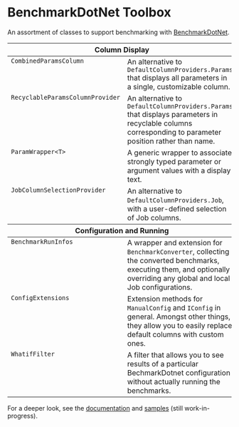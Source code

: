 # BenchmarkDotNet Toolbox

An assortment of classes to support benchmarking with [BenchmarkDotNet](https://github.com/dotnet/BenchmarkDotNet).

<table>
  <thead><tr>
    <th colspan=2>Column Display</th>
  </tr></thead>
  <tbody><tr valign=top>
    <td><code>CombinedParamsColumn</code></td>
    <td>An alternative to <code>DefaultColumnProviders.Params</code> that displays all parameters in a single, customizable column.</td>
  </tr>
  <tr valign=top>
    <td><code>RecyclableParamsColumnProvider</code></td>
    <td>An alternative to <code>DefaultColumnProviders.Params</code> that displays parameters in recyclable columns corresponding to parameter position rather than name.</td>
  </tr>
  <tr valign=top>
    <td><code>ParamWrapper&lt;T&gt;</code></td>
    <td>A generic wrapper to associate strongly typed parameter or argument values with a display text.</td>
  </tr>
  <tr valign=top>
    <td><code>JobColumnSelectionProvider</code></td>
    <td>An alternative to <code>DefaultColumnProviders.Job</code>, with a user-defined selection of Job columns.</td>
  </tr></tbody>
  <thead><tr>
    <th colspan=2>Configuration and Running</th>
  </tr></thead>
  <tbody><tr valign=top>
    <td><code>BenchmarkRunInfos</code></td>
    <td>A wrapper and extension for <code>BenchmarkConverter</code>, collecting the converted benchmarks, executing them, and optionally overriding any global and local Job configurations.</td>
  </tr>
  <tr valign=top>
    <td><code>ConfigExtensions</code></td>
    <td>Extension methods for <code>ManualConfig</code> and <code>IConfig</code> in general. Amongst other things, they allow you to easily replace default columns with custom ones.</td>
  </tr>
  <tr valign=top>
    <td><code>WhatifFilter</code></td>
    <td>A filter that allows you to see results of a particular BechmarkDotnet configuration without actually running the benchmarks.</td>
  </tr></tbody>
</table>

For a deeper look, see the [documentation](https://mawosoft.github.io/BenchmarkDotNetToolbox/) and [samples](https://github.com/mawosoft/BenchmarkDotNetToolbox/tree/master/samples) (still work-in-progress).
